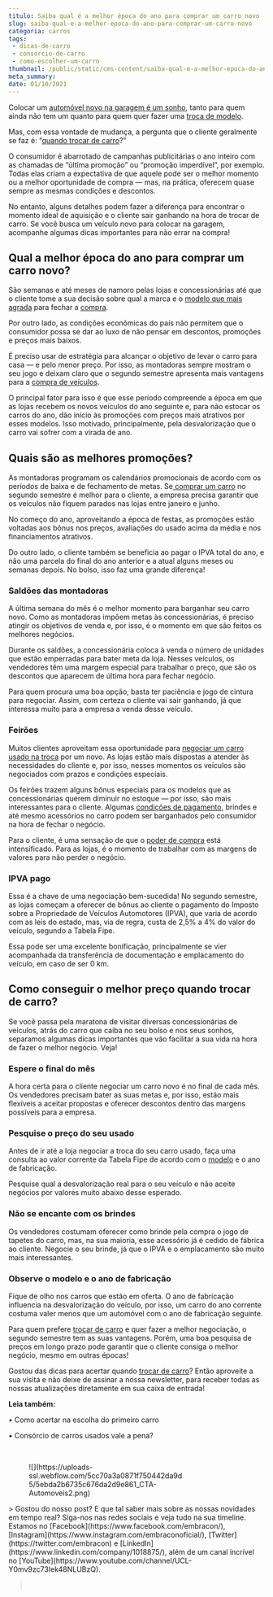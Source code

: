 ```yaml
---
titulo: Saiba qual é a melhor época do ano para comprar um carro novo
slug: saiba-qual-e-a-melhor-epoca-do-ano-para-comprar-um-carro-novo
categoria: carros
tags:
 - dicas-de-carro
 - consorcio-de-carro
 - como-escolher-um-carro
thumbnail: /public/static/cms-content/saiba-qual-e-a-melhor-epoca-do-ano-para-comprar-um-carro-novo.jpg
meta_summary: 
date: 01/10/2021
---
```

Colocar um [automóvel novo na garagem é um sonho](https://www.embracon.com.br/blog/saiba-o-que-considerar-para-escolher-o-carro-ideal), tanto para quem ainda não tem um quanto para quem quer fazer uma [troca de modelo](https://www.embracon.com.br/blog/hatch-ou-sedan-diferencas).

Mas, com essa vontade de mudança, a pergunta que o cliente geralmente se faz é: “[quando trocar de carro](https://www.embracon.com.br/blog/pensando-em-comprar-um-carro-saiba-o-que-levar-em-consideracao)?”

O consumidor é abarrotado de campanhas publicitárias o ano inteiro com as chamadas de “última promoção” ou “promoção imperdível”, por exemplo. Todas elas criam a expectativa de que aquele pode ser o melhor momento ou a melhor oportunidade de compra — mas, na prática, oferecem quase sempre as mesmas condições e descontos.

No entanto, alguns detalhes podem fazer a diferença para encontrar o momento ideal de aquisição e o cliente sair ganhando na hora de trocar de carro. Se você busca um veículo novo para colocar na garagem, acompanhe algumas dicas importantes para não errar na compra!

Qual a melhor época do ano para comprar um carro novo?
------------------------------------------------------

São semanas e até meses de namoro pelas lojas e concessionárias até que o cliente tome a sua decisão sobre qual a marca e o [modelo que mais agrada](https://www.embracon.com.br/blog/hatch-ou-sedan-diferencas) para fechar a [compra](https://www.embracon.com.br/consorcio-de-carros).

Por outro lado, as condições econômicas do país não permitem que o consumidor possa se dar ao luxo de não pensar em descontos, promoções e preços mais baixos.

É preciso usar de estratégia para alcançar o objetivo de levar o carro para casa — e pelo menor preço. Por isso, as montadoras sempre mostram o seu jogo e deixam claro que o segundo semestre apresenta mais vantagens para a [compra de veículos](https://www.embracon.com.br/consorcio-de-carros).

O principal fator para isso é que esse período compreende a época em que as lojas recebem os novos veículos do ano seguinte e, para não estocar os carros do ano, dão início às promoções com preços mais atrativos por esses modelos. Isso motivado, principalmente, pela desvalorização que o carro vai sofrer com a virada de ano.

Quais são as melhores promoções?
--------------------------------

As montadoras programam os calendários promocionais de acordo com os períodos de baixa e de fechamento de metas. Se[ comprar um carro](https://www.embracon.com.br/consorcio-de-carros) no segundo semestre é melhor para o cliente, a empresa precisa garantir que os veículos não fiquem parados nas lojas entre janeiro e junho.

No começo do ano, aproveitando a época de festas, as promoções estão voltadas aos bônus nos preços, avaliações do usado acima da média e nos financiamentos atrativos.

Do outro lado, o cliente também se beneficia ao pagar o IPVA total do ano, e não uma parcela do final do ano anterior e a atual alguns meses ou semanas depois. No bolso, isso faz uma grande diferença!

### Saldões das montadoras

A última semana do mês é o melhor momento para barganhar seu carro novo. Como as montadoras impõem metas às concessionárias, é preciso atingir os objetivos de venda e, por isso, é o momento em que são feitos os melhores negócios.

Durante os saldões, a concessionária coloca à venda o número de unidades que estão emperradas para bater meta da loja. Nesses veículos, os vendedores têm uma margem especial para trabalhar o preço, que são os descontos que aparecem de última hora para fechar negócio.

Para quem procura uma boa opção, basta ter paciência e jogo de cintura para negociar. Assim, com certeza o cliente vai sair ganhando, já que interessa muito para a empresa a venda desse veículo.

### Feirões

Muitos clientes aproveitam essa oportunidade para [negociar um carro usado na troca](https://www.embracon.com.br/blog/como-vender-seu-carro) por um novo. As lojas estão mais dispostas a atender às necessidades do cliente e, por isso, nesses momentos os veículos são negociados com prazos e condições especiais.

Os feirões trazem alguns bônus especiais para os modelos que as concessionárias querem diminuir no estoque — por isso, são mais interessantes para o cliente. Algumas [condições de pagamento](https://www.embracon.com.br/blog/5-formas-de-pagamento-de-um-carro), brindes e até mesmo acessórios no carro podem ser barganhados pelo consumidor na hora de fechar o negócio.

Para o cliente, é uma sensação de que o [poder de compra](https://www.embracon.com.br/consorcio-de-carros) está intensificado. Para as lojas, é o momento de trabalhar com as margens de valores para não perder o negócio.

### IPVA pago

Essa é a chave de uma negociação bem-sucedida! No segundo semestre, as lojas começam a oferecer de bônus ao cliente o pagamento do Imposto sobre a Propriedade de Veículos Automotores (IPVA), que varia de acordo com as leis do estado, mas, via de regra, custa de 2,5% a 4% do valor do veículo, segundo a Tabela Fipe.

Essa pode ser uma excelente bonificação, principalmente se vier acompanhada da transferência de documentação e emplacamento do veículo, em caso de ser 0 km.

Como conseguir o melhor preço quando trocar de carro?
-----------------------------------------------------

Se você passa pela maratona de visitar diversas concessionárias de veículos, atrás do carro que caiba no seu bolso e nos seus sonhos, separamos algumas dicas importantes que vão facilitar a sua vida na hora de fazer o melhor negócio. Veja!

### Espere o final do mês

A hora certa para o cliente negociar um carro novo é no final de cada mês. Os vendedores precisam bater as suas metas e, por isso, estão mais flexíveis a aceitar propostas e oferecer descontos dentro das margens possíveis para a empresa.

### Pesquise o preço do seu usado

Antes de ir até a loja negociar a troca do seu carro usado, faça uma consulta ao valor corrente da Tabela Fipe de acordo com o [modelo](https://www.embracon.com.br/blog/hatch-ou-sedan-diferencas) e o ano de fabricação.

Pesquise qual a desvalorização real para o seu veículo e não aceite negócios por valores muito abaixo desse esperado.

### Não se encante com os brindes

Os vendedores costumam oferecer como brinde pela compra o jogo de tapetes do carro, mas, na sua maioria, esse acessório já é cedido de fábrica ao cliente. Negocie o seu brinde, já que o IPVA e o emplacamento são muito mais interessantes.

### Observe o modelo e o ano de fabricação

Fique de olho nos carros que estão em oferta. O ano de fabricação influencia na desvalorização do veículo, por isso, um carro do ano corrente costuma valer menos que um automóvel com o ano de fabricação seguinte.

Para quem prefere [trocar de carro](https://www.embracon.com.br/blog/pensando-em-comprar-um-carro-saiba-o-que-levar-em-consideracao) e quer fazer a melhor negociação, o segundo semestre tem as suas vantagens. Porém, uma boa pesquisa de preços em longo prazo pode garantir que o cliente consiga o melhor negócio, mesmo em outras épocas!

Gostou das dicas para acertar quando [trocar de carro](https://www.embracon.com.br/blog/pensando-em-comprar-um-carro-saiba-o-que-levar-em-consideracao)? Então aproveite a sua visita e não deixe de assinar a nossa newsletter, para receber todas as nossas atualizações diretamente em sua caixa de entrada!

**Leia também:**

**‍**• Como acertar na escolha do primeiro carro

• Consórcio de carros usados vale a pena?

‍

<figure class="w-richtext-figure-type-image w-richtext-align-center" style="max-width:310px"><div>![](https://uploads-ssl.webflow.com/5cc70a3a0871f750442da9d5/5ebda2b6735c676da2d9e861_CTA-Automoveis2.png)</div></figure>> Gostou do nosso post? E que tal saber mais sobre as nossas novidades em tempo real? Siga-nos nas redes sociais e veja tudo na sua timeline. Estamos no [Facebook](https://www.facebook.com/embracon/), [Instagram](https://www.instagram.com/embraconoficial/), [Twitter](https://twitter.com/embracon) e [LinkedIn](https://www.linkedin.com/company/1018875/), além de um canal incrível no [YouTube](https://www.youtube.com/channel/UCL-Y0mv9zc73Iek48NLUBzQ).

> ‍
